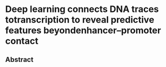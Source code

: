 # Deep learning connects DNA traces totranscription to reveal predictive features beyondenhancer–promoter contact
## Abstract

